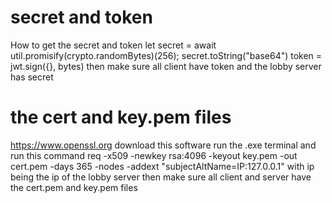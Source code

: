 # secret and token
How to get the secret and token 
let secret = await util.promisify(crypto.randomBytes)(256);
secret.toString("base64")
token = jwt.sign({}, bytes)
then make sure all client have token and the lobby server has secret
# the cert and key.pem files
https://www.openssl.org download this software run the .exe terminal and run this command
req -x509 -newkey rsa:4096 -keyout key.pem -out cert.pem -days 365 -nodes -addext "subjectAltName=IP:127.0.0.1"
with ip being the ip of the lobby server then make sure all client and server have the cert.pem and key.pem files 
